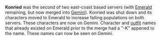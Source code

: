 **Konried** was the second of two east-coast based servers (with
[Emerald](Emerald.md) remaining, but now merged into [Gemini](Gemini.md)).
Konried was shut down and its characters moved to Emerald to increase falling
populations on both servers. These characters are now on Gemini. Character and
[outfit](../terminology/Outfit.md) names that already existed on Emerald prior
to the merge had a "-K" appened to the name. These names can now be seen on
Gemini.
